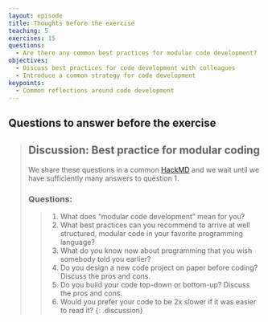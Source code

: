 ```yaml
---
layout: episode
title: Thoughts before the exercise
teaching: 5
exercises: 15
questions:
  - Are there any common best practices for modular code development?
objectives:
  - Discuss best practices for code development with colleagues
  - Introduce a common strategy for code development
keypoints:
  - Common reflections around code development
---
```



## Questions to answer **before** the exercise



> ## Discussion: Best practice for modular coding
>
> We share these questions in a common [HackMD](https://hackmd.io/GjKgLZ5jRYGPAbuPkCfGtw) and we wait until we have sufficiently many answers to question 1.
> ### Questions:
> > 1. What does “modular code development” mean for you?
> > 2. What best practices can you recommend to arrive at well structured, modular code in your favorite programming language?
> > 3. What do you know now about programming that you wish somebody told you earlier?
> > 4. Do you design a new code project on paper before coding? Discuss the pros and cons.
> > 5. Do you build your code top-down or bottom-up? Discuss the pros and cons.
> > 6. Would you prefer your code to be 2x slower if it was easier to read it?
{: .discussion}
